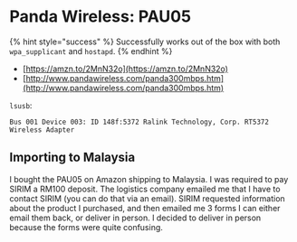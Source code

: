 # Panda Wireless: PAU05

{% hint style="success" %}
Successfully works out of the box with both `wpa_supplicant` and `hostapd`.
{% endhint %}

* [https://amzn.to/2MnN32o](https://amzn.to/2MnN32o)
* [http://www.pandawireless.com/panda300mbps.htm](http://www.pandawireless.com/panda300mbps.htm)

`lsusb`:

```text
Bus 001 Device 003: ID 148f:5372 Ralink Technology, Corp. RT5372 Wireless Adapter
```

## Importing to Malaysia

I bought the PAU05 on Amazon shipping to Malaysia. I was required to pay SIRIM a RM100 deposit. The logistics company emailed me that I have to contact SIRIM \(you can do that via an email\). SIRIM requested information about the product I purchased, and then emailed me 3 forms I can either email them back, or deliver in person. I decided to deliver in person because the forms were quite confusing.

